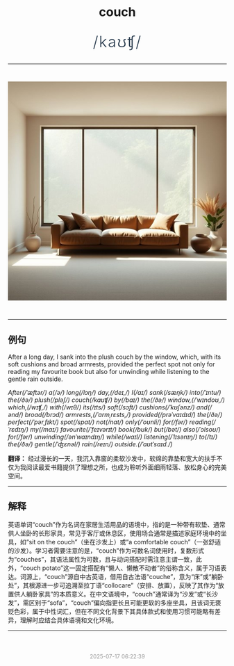 <div align="center">

# couch

<div style="margin: 30px 0;">
<h1 style="font-size: 2.5em; font-weight: 300; letter-spacing: 2px; margin: 0; color: #2c3e50;">
/kaʊʧ/
</h1>
</div>

</div>

---

<div align="center" style="margin: 40px 0;">

![couch](images/couch.png)

</div>

---

## 例句

After a long day, I sank into the plush couch by the window, which, with its soft cushions and broad armrests, provided the perfect spot not only for reading my favourite book but also for unwinding while listening to the gentle rain outside.

*After(/ˈæftər/) a(/ə/) long(/lɔŋ/) day,(/deɪ,/) I(/aɪ/) sank(/sæŋk/) into(/ˈɪntu/) the(/ðə/) plush(/pləʃ/) couch(/kaʊʧ/) by(/baɪ/) the(/ðə/) window,(/ˈwɪndoʊ,/) which,(/wɪʧ,/) with(/wɪθ/) its(/ɪts/) soft(/sɔft/) cushions(/ˈkʊʃənz/) and(/ənd/) broad(/brɔd/) armrests,(/ˈɑrmˌrɛsts,/) provided(/prəˈvaɪdɪd/) the(/ðə/) perfect(/ˈpərˌfɪkt/) spot(/spɑt/) not(/nɑt/) only(/ˈoʊnli/) for(/fər/) reading(/ˈrɛdɪŋ/) my(/maɪ/) favourite(/ˈfeɪvərɪt/) book(/bʊk/) but(/bət/) also(/ˈɔlsoʊ/) for(/fər/) unwinding(/ənˈwaɪndɪŋ/) while(/waɪl/) listening(/ˈlɪsənɪŋ/) to(/tɪ/) the(/ðə/) gentle(/ˈʤɛnəl/) rain(/reɪn/) outside.(/ˈaʊtˈsaɪd./)*

**翻译：** 经过漫长的一天，我沉入靠窗的柔软沙发中，软绵的靠垫和宽大的扶手不仅为我阅读最爱书籍提供了理想之所，也成为聆听外面细雨轻落、放松身心的完美空间。

---

## 解释

英语单词“couch”作为名词在家居生活用品的语境中，指的是一种带有软垫、通常供人坐卧的长形家具，常见于客厅或休息区，使用场合通常是描述家庭环境中的坐具，如“sit on the couch”（坐在沙发上）或“a comfortable couch”（一张舒适的沙发）。学习者需要注意的是，“couch”作为可数名词使用时，复数形式为“couches”，其语法属性为可数，且与动词搭配时需注意主谓一致，此外，“couch potato”这一固定搭配有“懒人、懒散不动者”的俗称含义，属于习语表达。词源上，“couch”源自中古英语，借用自古法语“couche”，意为“床”或“躺卧处”，其根源进一步可追溯至拉丁语“collocare”（安排、放置），反映了其作为“放置供人躺卧家具”的本质意义。在中文语境中，“couch”通常译为“沙发”或“长沙发”，需区别于“sofa”，“couch”偏向指更长且可能更软的多座坐具，且该词无褒贬色彩，属于中性词汇，但在不同文化背景下其具体款式和使用习惯可能略有差异，理解时应结合具体语境和文化环境。


---

<div align="center" style="margin-top: 50px;">
<small style="color: #999; font-size: 0.9em;">2025-07-17 06:22:39</small>
</div>
